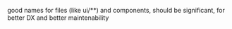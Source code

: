good names for files (like ui/**) and components, should be significant, for better DX and better maintenability